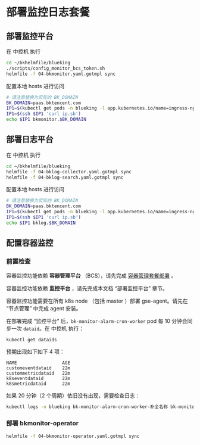 # 部署监控日志套餐

## 部署监控平台
在 中控机 执行
``` bash
cd ~/bkhelmfile/blueking
./scripts/config_monitor_bcs_token.sh
helmfile -f 04-bkmonitor.yaml.gotmpl sync
```

配置本地 hosts 进行访问
``` bash
# 请注意替换为实际的 BK_DOMAIN
BK_DOMAIN=paas.bktencent.com
IP1=$(kubectl get pods -n blueking -l app.kubernetes.io/name=ingress-nginx -o jsonpath='{.items[0].status.hostIP}')
IP1=$(ssh $IP1 'curl ip.sb')
echo $IP1 bkmonitor.$BK_DOMAIN
```

## 部署日志平台
在 中控机 执行
``` bash
cd ~/bkhelmfile/blueking
helmfile -f 04-bklog-collector.yaml.gotmpl sync
helmfile -f 04-bklog-search.yaml.gotmpl sync
```

配置本地 hosts 进行访问
``` bash
# 请注意替换为实际的 BK_DOMAIN
BK_DOMAIN=paas.bktencent.com
IP1=$(kubectl get pods -n blueking -l app.kubernetes.io/name=ingress-nginx -o jsonpath='{.items[0].status.hostIP}')
IP1=$(ssh $IP1 'curl ip.sb')
echo $IP1 bklog.$BK_DOMAIN
```

## 配置容器监控
### 前置检查
容器监控功能依赖 **容器管理平台** （BCS），请先完成 [容器管理套餐部署](bcs_package_installing.md) 。

容器监控功能依赖 **监控平台** ，请先完成本文档 “部署监控平台” 章节。

容器监控功能需要在所有 k8s node （包括 master ）部署 gse-agent。请先在 “节点管理” 中完成 agent 安装。

在部署完成 “监控平台” 后，`bk-monitor-alarm-cron-worker` pod 每 10 分钟会同步一次 `dataid`。在 中控机 执行：
``` bash
kubectl get dataids
```
预期出现如下如下 4 项：
``` plain
NAME                 AGE
customeventdataid    22m
custommetricdataid   22m
k8seventdataid       22m
k8smetricdataid      22m
```
如果 20 分钟（2 个周期）依旧没有出现，需要检查日志：
``` bash
kubectl logs -n blueking bk-monitor-alarm-cron-worker-补全名称 bk-monitor-alarm-cron-worker
```

### 部署 bkmonitor-operator

``` bash
helmfile -f 04-bkmonitor-operator.yaml.gotmpl sync
```
